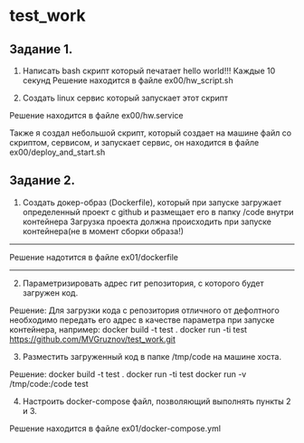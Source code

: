 # test_work

 <H2/>Задание 1.</H2>

1) Написать bash скрипт который печатает hello world!!! Каждые 10 секунд
Решение находится в файле ex00/hw_script.sh

2) Создать linux сервис который запускает этот скрипт

Решение находится в файле ex00/hw.service

Также я создал небольшой скрипт, который создает на машине файл со скриптом, сервисом, и запускает сервис, он находится в файле ex00/deploy_and_start.sh

 <H2/>Задание 2.</H2>
 
 1) Создать докер-образ (Dockerfile), который при запуске загружает определенный проект с github и размещает его в папку /code внутри контейнера 
Загрузка проекта должна происходить при запуске контейнера(не в момент сборки образа!) 
***
Решение надотится в файле ex01/dockerfile
***

2) Параметризировать адрес гит репозитория, с которого будет загружен код. 

Решение:
Для загрузки кода с репозитория отличного от дефолтного необходимо передать его адрес в качестве параметра при запуске контейнера, например:
docker build -t test .
docker run -ti test https://github.com/MVGruznov/test_work.git

3) Разместить загруженный код в папке /tmp/code на машине хоста. 

Решение: 
docker build -t test .
docker run -ti test
docker run -v /tmp/code:/code test 

4) Настроить docker-compose файл, позволяющий выполнять пункты 2 и 3. 

Решение находится в файле ex01/docker-compose.yml
